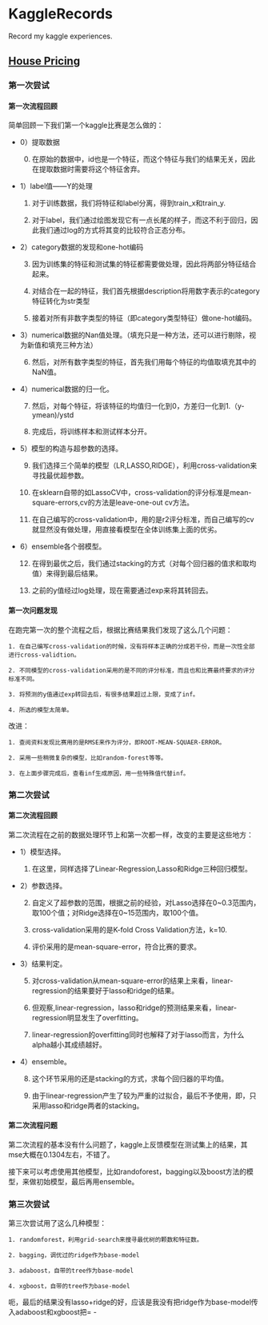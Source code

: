 # KaggleRecords
Record my kaggle experiences.

## [House Pricing](https://github.com/WuZifan/KaggleRecords/tree/master/House%20Prices)


### 第一次尝试

#### 第一次流程回顾

简单回顾一下我们第一个kaggle比赛是怎么做的：

* 0）提取数据
    
    0. 在原始的数据中，id也是一个特征，而这个特征与我们的结果无关，因此在提取数据时需要将这个特征舍弃。

* 1）label值——Y的处理

    1. 对于训练数据，我们将特征和label分离，得到train_x和train_y.
    
    2. 对于label，我们通过绘图发现它有一点长尾的样子，而这不利于回归，因此我们通过log的方式将其变的比较符合正态分布。

* 2）category数据的发现和one-hot编码
    
    3. 因为训练集的特征和测试集的特征都需要做处理，因此将两部分特征结合起来。
    
    4. 对结合在一起的特征，我们首先根据description将用数字表示的category特征转化为str类型
    
    5. 接着对所有非数字类型的特征（即category类型特征）做one-hot编码。

* 3）numerical数据的Nan值处理。（填充只是一种方法，还可以进行剔除，视为新值和填充三种方法）
    
    6. 然后，对所有数字类型的特征，首先我们用每个特征的均值取填充其中的NaN值。

* 4）numerical数据的归一化。
    
    7. 然后，对每个特征，将该特征的均值归一化到0，方差归一化到1.（y-ymean)/ystd
    
    8. 完成后，将训练样本和测试样本分开。
    
* 5）模型的构造与超参数的选择。
    
    9. 我们选择三个简单的模型（LR,LASSO,RIDGE），利用cross-validation来寻找最优超参数。
    
    10. 在sklearn自带的如LassoCV中，cross-validation的评分标准是mean-square-errors,cv的方法是leave-one-out cv方法。
    
    11. 在自己编写的cross-validation中，用的是r2评分标准，而自己编写的cv就显然没有做处理，用直接看模型在全体训练集上面的优劣。

* 6）ensemble各个弱模型。
    
    12. 在得到最优之后，我们通过stacking的方式（对每个回归器的值求和取均值）来得到最后结果。
    
    13. 之前的y值经过log处理，现在需要通过exp来将其转回去。
    
#### 第一次问题发现

在跑完第一次的整个流程之后，根据比赛结果我们发现了这么几个问题：

    1. 在自己编写cross-validation的时候，没有将样本正确的分成若干份，而是一次性全部进行cross-validtion。
    
    2. 不同模型的cross-validation采用的是不同的评分标准，而且也和比赛最终要求的评分标准不同。
    
    3. 将预测的y值通过exp转回去后，有很多结果超过上限，变成了inf。
    
    4. 所选的模型太简单。

改进：

    1. 查阅资料发现比赛用的是RMSE来作为评分，即ROOT-MEAN-SQUAER-ERROR。
    
    2. 采用一些稍微复杂的模型，比如random-forest等等。
    
    3. 在上面步骤完成后，查看inf生成原因，用一些特殊值代替inf。

### 第二次尝试

#### 第二次流程回顾
第二次流程在之前的数据处理环节上和第一次都一样，改变的主要是这些地方：

* 1）模型选择。

    1. 在这里，同样选择了Linear-Regression,Lasso和Ridge三种回归模型。

* 2）参数选择。

    2. 自定义了超参数的范围，根据之前的经验，对Lasso选择在0~0.3范围内，取100个值；对Ridge选择在0~15范围内，取100个值。
    
    3. cross-validation采用的是K-fold Cross Validation方法，k=10.
    
    4. 评价采用的是mean-square-error，符合比赛的要求。

* 3）结果判定。

    5. 对cross-validation从mean-square-error的结果上来看，linear-regression的结果要好于lasso和ridge的结果。
    
    6. 但观察,linear-regression，lasso和ridge的预测结果来看，linear-regression明显发生了overfitting。
    
    7. linear-regression的overfitting同时也解释了对于lasso而言，为什么alpha越小其成绩越好。

* 4）ensemble。

    8. 这个环节采用的还是stacking的方式，求每个回归器的平均值。
    
    9. 由于linear-regression产生了较为严重的过拟合，最后不予使用，即，只采用lasso和ridge两者的stacking。
    
#### 第二次流程问题

第二次流程的基本没有什么问题了，kaggle上反馈模型在测试集上的结果，其mse大概在0.1304左右，不错了。

接下来可以考虑使用其他模型，比如randoforest，bagging以及boost方法的模型，来做初始模型，最后再用ensemble。

### 第三次尝试

第三次尝试用了这么几种模型：

    1. randomforest，利用grid-search来搜寻最优树的颗数和特征数。
    
    2. bagging，调优过的ridge作为base-model
    
    3. adaboost，自带的tree作为base-model
    
    4. xgboost，自带的tree作为base-model
    
 呃，最后的结果没有lasso+ridge的好，应该是我没有把ridge作为base-model传入adaboost和xgboost把= - 
    
    
    
    
    
    
    
    
    